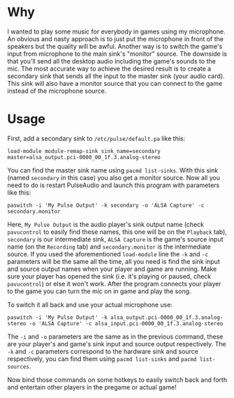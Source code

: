 # Why
I wanted to play some music for everybody in games using my microphone. An obvious and nasty approach is to just put the microphone in front of the speakers but the quality will be awful. Another way is to switch the game's input from microphone to the main sink's "monitor" source. The downside is that you'll send all the desktop audio including the game's sounds to the mic. The most accurate way to achieve the desired result is to create a secondary sink that sends all the input to the master sink (your audio card). This sink will also have a monitor source that you can connect to the game instead of the microphone source.

# Usage
First, add a secondary sink to `/etc/pulse/default.pa` like this:
```
load-module module-remap-sink sink_name=secondary master=alsa_output.pci-0000_00_1f.3.analog-stereo
```

You can find the master sink name using `pacmd list-sinks`. With this sink (named `secondary` in this case) you also get a monitor source. Now all you need to do is restart PulseAudio and launch this program with parameters like this:
```
paswitch -i 'My Pulse Output' -k secondary -o 'ALSA Capture' -c secondary.monitor
```

Here, `My Pulse Output` is the audio player's sink output name (check `pavucontrol` to easily find these names, this one will be on the `Playback` tab), `secondary` is our intermediate sink, `ALSA Capture` is the game's source input name (on the `Recording` tab) and `secondary.monitor` is the intermediate source. If you used the aforementioned `load-module` line the `-k` and `-c` parameters will be the same all the time, all you need is find the sink input and source output names when your player and game are running. Make sure your player has opened the sink (i.e. it's playing or paused, check `pavucontrol`) or else it won't work. After the program connects your player to the game you can turn the mic on in game and play the song.

To switch it all back and use your actual microphone use:
```
paswitch -i 'My Pulse Output' -k alsa_output.pci-0000_00_1f.3.analog-stereo -o 'ALSA Capture' -c alsa_input.pci-0000_00_1f.3.analog-stereo
```

The `-i` and `-o` parameters are the same as in the previous command, these are your player's and game's sink input and source output respectively. The `-k` and `-c` parameters correspond to the hardware sink and source respectively, you can find them using `pacmd list-sinks` and `pacmd list-sources`.

Now bind those commands on some hotkeys to easily switch back and forth and entertain other players in the pregame or actual game!

